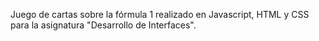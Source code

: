 Juego de cartas sobre la fórmula 1 realizado en Javascript, HTML y CSS para la asignatura "Desarrollo de Interfaces".

